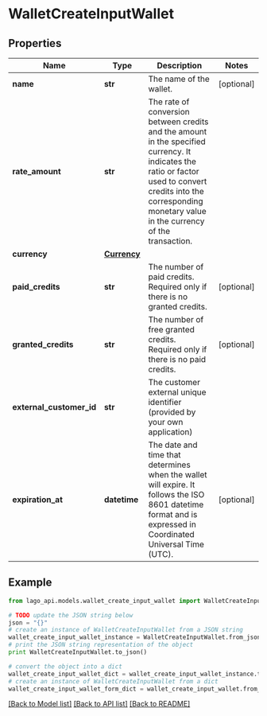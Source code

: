 # WalletCreateInputWallet


## Properties

Name | Type | Description | Notes
------------ | ------------- | ------------- | -------------
**name** | **str** | The name of the wallet. | [optional] 
**rate_amount** | **str** | The rate of conversion between credits and the amount in the specified currency. It indicates the ratio or factor used to convert credits into the corresponding monetary value in the currency of the transaction. | 
**currency** | [**Currency**](Currency.md) |  | 
**paid_credits** | **str** | The number of paid credits. Required only if there is no granted credits. | [optional] 
**granted_credits** | **str** | The number of free granted credits. Required only if there is no paid credits. | [optional] 
**external_customer_id** | **str** | The customer external unique identifier (provided by your own application) | 
**expiration_at** | **datetime** | The date and time that determines when the wallet will expire. It follows the ISO 8601 datetime format and is expressed in Coordinated Universal Time (UTC). | [optional] 

## Example

```python
from lago_api.models.wallet_create_input_wallet import WalletCreateInputWallet

# TODO update the JSON string below
json = "{}"
# create an instance of WalletCreateInputWallet from a JSON string
wallet_create_input_wallet_instance = WalletCreateInputWallet.from_json(json)
# print the JSON string representation of the object
print WalletCreateInputWallet.to_json()

# convert the object into a dict
wallet_create_input_wallet_dict = wallet_create_input_wallet_instance.to_dict()
# create an instance of WalletCreateInputWallet from a dict
wallet_create_input_wallet_form_dict = wallet_create_input_wallet.from_dict(wallet_create_input_wallet_dict)
```
[[Back to Model list]](../README.md#documentation-for-models) [[Back to API list]](../README.md#documentation-for-api-endpoints) [[Back to README]](../README.md)


